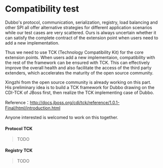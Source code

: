 # Compatibility test

Dubbo's protocol, communication, serialization, registry, load balancing and other SPI all offer alternative strategies for different application scenarios while our test cases are very scattered. Ours is always uncertain whether it can satisfy the complete contract of the extension point when users need to add a new implementation.     

Thus we need to use TCK (Technology Compatibility Kit) for the core extension points.  When users add a new implementaion, compatibility with the rest of the framework can be ensured with TCK. This can effectively improve the overall health and also facilitate the access of the third party extenders, which accelerates the maturity of the open source community.

Xingzhi from the open source community is already working on this part. His preliminary idea is to build a TCK framework for Dubbo drawing on the CDI-TCK of JBoss first, then realize the TCK implementing case of Dubbo. 

Reference：http://docs.jboss.org/cdi/tck/reference/1.0.1-Final/html/introduction.html

Anyone interested  is welcomed to work on this together. 

#### Protocol TCK

> TODO

#### Registry TCK

> TODO